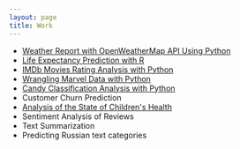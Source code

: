 ```yaml
---
layout: page
title: Work
---
```


- [Weather Report with OpenWeatherMap API Using Python](https://github.com/natacasey/Weather_Report_with_OpenWeatherMap_Using_Python)
- [Life Expectancy Prediction with R](https://github.com/natacasey/Life_Expectancy_Prediction_Project_with_R)
- [IMDb Movies Rating Analysis with Python](https://github.com/natacasey/IMDb_Movie_Rating_Analysis_with_Python)
- [Wrangling Marvel Data with Python](https://github.com/natacasey/Wrangling_Marvel_Data_with_Python)
- [Candy Classification Analysis with Python](https://github.com/natacasey/Candy_Classification_with_Python)
- Customer Churn Prediction
- [Analysis of the State of Children's Health](https://github.com/natacasey/Health_of_Children_of_the_World_with_Tableau)
- Sentiment Analysis of Reviews
- Text Summarization
- Predicting Russian text categories
